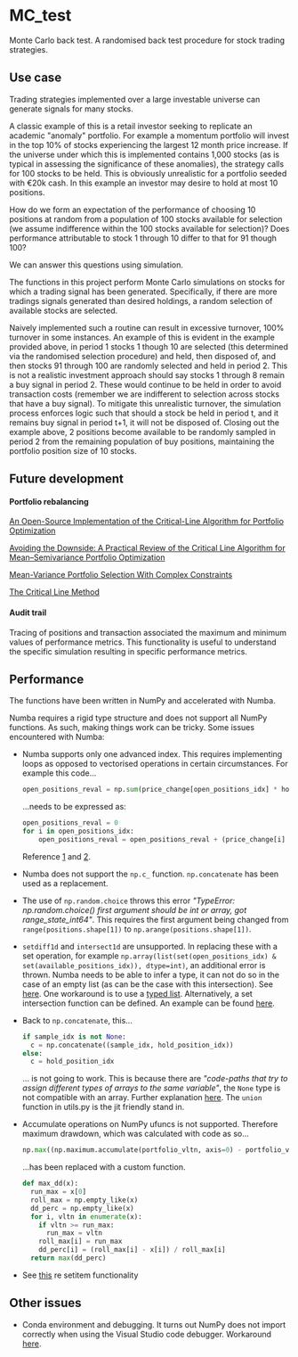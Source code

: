 # MC_test
Monte Carlo back test.  A randomised back test procedure for stock trading strategies.  

## Use case
Trading strategies implemented over a large investable universe can generate signals for many stocks.  

A classic example of this is a retail investor seeking to replicate an academic "anomaly" portfolio.  For 
example a momentum portfolio will invest in the top 10% of stocks experiencing the largest 12 month price
increase.  If the universe under which this is implemented contains 1,000 stocks (as is typical in assessing 
the significance of these anomalies), the strategy calls for 100 stocks to be held.  This is obviously 
unrealistic for a portfolio seeded with €20k cash.  In this example an investor may desire to hold at most 
10 positions.  

How do we form an expectation of the performance of choosing 10 positions at random from a population of 100
stocks available for selection (we assume indifference within the 100 stocks available for selection)?  Does performance attributable to stock 1 through 10 differ to that for 91 though 100?

We can answer this questions using simulation.  

The functions in this project perform Monte Carlo simulations on stocks for which a 
trading signal has been generated.  Specifically, if there are more tradings signals generated than desired
holdings, a random selection of available stocks are selected.  

Naively implemented such a routine can result in excessive turnover, 100% turnover in some instances.  An example of this is evident in the example provided above, in period 1 stocks 1 though 10 are selected (this determined via the randomised selection procedure) and held, then disposed of, and then stocks 91 through 100 are randomly selected and held in period 2.  This is not a realistic investment approach should say stocks 1 through 8 remain a buy signal in period 2.  These would continue to be held in order to avoid transaction costs (remember we are indifferent to selection across stocks that have a buy signal).  To mitigate this unrealistic turnover, the simulation process enforces logic such that should a stock be held in period t, and it remains buy signal in period t+1, it will not be disposed of.  Closing out the example above, 2 positions become available to be randomly sampled in period 2 from the remaining population of buy positions, maintaining the portfolio position size of 10 stocks.  


## Future development  

#### Portfolio rebalancing  

[An Open-Source Implementation of the Critical-Line Algorithm for Portfolio Optimization](https://papers.ssrn.com/sol3/papers.cfm?abstract_id=2197616)  

[Avoiding the Downside: A Practical Review of the Critical Line Algorithm for Mean–Semivariance Portfolio Optimization](https://ideas.repec.org/h/wsi/wschap/9789811222634_0017.html)  

[Mean-Variance Portfolio Selection With Complex Constraints](https://d-nb.info/986416843/34)  

[The Critical Line Method](http://web.stanford.edu/~wfsharpe/mia/opt/mia_opt3.htm)

#### Audit trail  
 
Tracing of positions and transaction associated the maximum and minimum values of performance metrics.  This functionality is useful to understand the specific simulation resulting in specific performance metrics. 


## Performance
The functions have been written in NumPy and accelerated with Numba.  

Numba requires a rigid type structure and does not support all NumPy functions.  As such, making things work can be tricky.  Some issues encountered with Numba:  

- Numba supports only one advanced index.  This requires implementing loops as opposed to vectorised operations in certain circumstances.  For example this code...
    ```python
    open_positions_reval = np.sum(price_change[open_positions_idx] * holding[r-1,open_positions_idx])
    ``` 
    ...needs to be expressed as:  
    ```python
    open_positions_reval = 0
    for i in open_positions_idx:
        open_positions_reval = open_positions_reval + (price_change[i] * holding[r-1,i])
    ```
    Reference [1](https://github.com/numba/numba/issues/2157) and [2](https://github.com/numba/numba/issues/5389).  

- Numba does not support the ```np.c_``` function.  ```np.concatenate``` has been used as a replacement.  

- The use of ```np.random.choice``` throws this error *"TypeError: np.random.choice() first argument should be int or array, got range_state_int64"*.  This requires the first argument being changed from ```range(positions.shape[1])``` to ```np.arange(positions.shape[1])```.  

- ```setdiff1d``` and ```intersect1d``` are unsupported.  In replacing these with a set operation, for example ```np.array(list(set(open_positions_idx) & set(available_positions_idx)), dtype=int)```, an additional error is thrown.  Numba needs to be able to infer a type, it can not do so in the case of an empty list (as can be the case with this intersection).  See [here](https://numba.pydata.org/numba-doc/latest/user/troubleshoot.html#my-code-has-an-untyped-list-problem).  One workaround is to use a [typed list](https://numba.pydata.org/numba-doc/dev/reference/pysupported.html#typed-list).  Alternatively, a set intersection function can be defined.  An example can be found [here](https://stackoverflow.com/questions/59959207/intersection-of-two-lists-in-numba).  

- Back to ```np.concatenate```, this...
    ```python
    if sample_idx is not None:
      c = np.concatenate((sample_idx, hold_position_idx))
    else:
      c = hold_position_idx
    ``` 
    ... is not going to work.  This is because there are *"code-paths that try to assign different types of arrays to the same variable"*, the ```None``` type is not compatible with an array.  Further explanation [here](https://stackoverflow.com/questions/51754268/using-numpy-vstack-in-numba).  The ```union``` function in utils.py is the jit friendly stand in.

- Accumulate operations on NumPy ufuncs is not supported.  Therefore maximum drawdown, which was calculated with code as so...  
    ```python
    np.max((np.maximum.accumulate(portfolio_vltn, axis=0) - portfolio_vltn) / np.maximum.accumulate(portfolio_vltn, axis=0))
    ```
    ...has been replaced with a custom function.  
    ```python
    def max_dd(x):
      run_max = x[0]
      roll_max = np.empty_like(x)
      dd_perc = np.empty_like(x)
      for i, vltn in enumerate(x):
        if vltn >= run_max:
          run_max = vltn
        roll_max[i] = run_max
        dd_perc[i] = (roll_max[i] - x[i]) / roll_max[i]
      return max(dd_perc)
  ``` 

- See [this](https://stackoverflow.com/questions/67160311/does-numba-support-in-built-python-function-e-g-setitem) re setitem functionality

## Other issues  
- Conda environment and debugging.  It turns out NumPy does not import correctly when using the Visual Studio code debugger.  Workaround [here](https://github.com/microsoft/vscode-python/issues/13500).